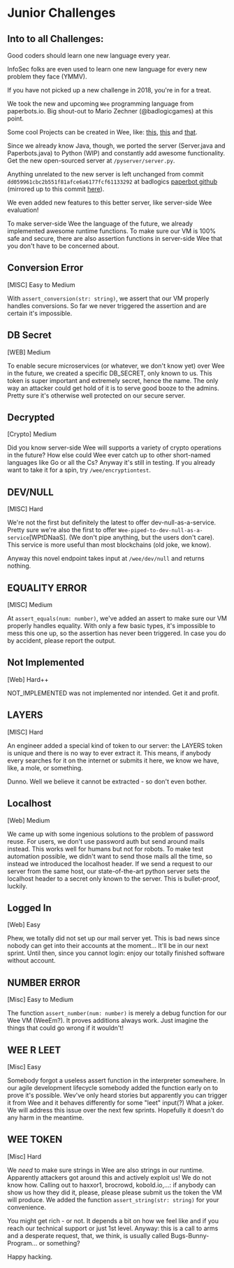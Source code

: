 # Junior Challenges

## Into to all Challenges:

Good coders should learn one new language every year.

InfoSec folks are even used to learn one new language for every new problem they face (YMMV).

If you have not picked up a new challenge in 2018, you're in for a treat. 

We took the new and upcoming `Wee` programming language from paperbots.io. Big shout-out to Mario Zechner (@badlogicgames) at this point.

Some cool Projects can be created in Wee, like:
[this](https://paperbots.io/project.html?id=URJgCh), [this](https://paperbots.io/project.html?id=kpyyrl)
and [that](https://paperbots.io/project.html?id=F53thj).

Since we already know Java, though, we ported the server (Server.java and Paperbots.java) to Python (WIP) and constantly add awesome functionality.
Get the new open-sourced server at `/pyserver/server.py`.

Anything unrelated to the new server is left unchanged from commit `dd059961cbc2b551f81afce6a6177fcf61133292` at 
badlogics [paperbot github](https://github.com/badlogic/paperbots) (mirrored up to this commit [here](https://github.com/domenukk/paperbots/)).

We even added new features to this better server, like server-side Wee evaluation!

To make server-side Wee the language of the future, we already implemented awesome runtime functions. 
To make sure our VM is 100% safe and secure, there are also assertion functions in server-side Wee that you don't have to be concerned about. 


## Conversion Error
[MISC] Easy to Medium 

With `assert_conversion(str: string)`, we assert that our VM properly handles conversions. 
So far we never triggered the assertion and are certain it's impossible.


## DB Secret
[WEB] Medium

To enable secure microservices (or whatever, we don't know yet) over Wee in the future, we created a specific DB_SECRET, only known to us. This token is super important and extremely secret, hence the name.
The only way an attacker could get hold of it is to serve good booze to the admins.
Pretty sure it's otherwise well protected on our secure server.

## Decrypted

[Crypto] Medium

Did you know server-side Wee will supports a variety of crypto operations in the future?
How else could Wee ever catch up to other short-named languages like Go or all the Cs?
Anyway it's still in testing.
If you already want to take it for a spin, try `/wee/encryptiontest`.


## DEV/NULL

[MISC] Hard

We're not the first but definitely the latest to offer dev-null-as-a-service.
Pretty sure we're also the first to offer `Wee-piped-to-dev-null-as-a-service`[WPtDNaaS].
(We don't pipe anything, but the users don't care).
This service is more useful than most blockchains (old joke, we know).

Anyway this novel endpoint takes input at `/wee/dev/null` and returns nothing.

## EQUALITY ERROR

[MISC] Medium 

At `assert_equals(num: number)`, we've added an assert to make sure our VM properly handles equality. 
With only a few basic types, it's impossible to mess this one up, so the assertion has never been triggered. 
In case you do by accident, please report the output.


## Not Implemented

[Web] Hard++

NOT_IMPLEMENTED was not implemented nor intended.
Get it and profit.


## LAYERS

[MISC] Hard

An engineer added a special kind of token to our server: the LAYERS token is unique and there is no way to ever extract it.
This means, if anybody every searches for it on the internet or submits it here, we know we have, like, a mole, or something.

Dunno. Well we believe it cannot be extracted - so don't even bother.


## Localhost

[Web] Medium

We came up with some ingenious solutions to the problem of password reuse. 
For users, we don't use password auth but send around mails instead. This works well for humans but not for robots.
To make test automation possible, we didn't want to send those mails all the time, so instead we introduced the localhost header.
If we send a request to our server from the same host, our state-of-the-art python server sets the localhost header to a secret only known to the server.
This is bullet-proof, luckily.


## Logged In

[Web] Easy

Phew, we totally did not set up our mail server yet.
This is bad news since nobody can get into their accounts at the moment...
It'll be in our next sprint. 
Until then, since you cannot login: enjoy our totally finished software without account. 


## NUMBER ERROR

[Misc] Easy to Medium

The function `assert_number(num: number)` is merely a debug function for our Wee VM (WeeEm?).
It proves additions always work.
Just imagine the things that could go wrong if it wouldn't!


## WEE R LEET

[Misc] Easy

Somebody forgot a useless assert function in the interpreter somewhere. 
In our agile development lifecycle somebody added the function early on to prove it's possible.
Wev've only heard stories but apparently you can trigger it from Wee and it behaves differently for some "leet" input(?)
What a joker.
We will address this issue over the next few sprints.
Hopefully it doesn't do any harm in the meantime.


## WEE TOKEN

[Misc] Hard

We _need_ to make sure strings in Wee are also strings in our runtime.
Apparently attackers got around this and actively exploit us!
We do not know how.
Calling out to haxxor1, brocrowd, kobold.io,...:
if anybody can show us how they did it, please, please please submit us the token the VM will produce.
We added the function `assert_string(str: string)` for your convenience.

You might get rich - or not. 
It depends a bit on how we feel like and if you reach our technical support or just 1st level.
Anyway: this is a call to arms and a desperate request, that, we think, is usually called Bugs-Bunny-Program... or something?
 
Happy hacking.
